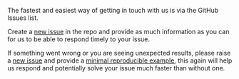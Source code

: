 The fastest and easiest way of getting in touch with us is via the GitHub Issues list. 

Create a [new issue](https://github.com/microsoft/m365-developer-proxy/issues/new) in the repo and provide as much information as you can for us to be able to respond timely to your issue.

If something went wrong or you are seeing unexpected results, please raise a [new issue](https://github.com/microsoft/m365-developer-proxy/issues/new) and provide a [minimal reproducible example](https://en.wikipedia.org/wiki/Minimal_reproducible_example), this again will help us respond and potentially solve your issue much faster than without one.